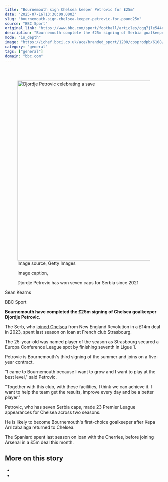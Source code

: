 ```yaml
---
title: "Bournemouth sign Chelsea keeper Petrovic for £25m"
date: "2025-07-16T13:30:09.000Z"
slug: "bournemouth-sign-chelsea-keeper-petrovic-for-pound25m"
source: "BBC Sport"
original_link: "https://www.bbc.com/sport/football/articles/cgq7jle544eo"
description: "Bournemouth complete the £25m signing of Serbia goalkeeper Djordje Petrovic from Chelsea."
mode: "in_depth"
image: "https://ichef.bbci.co.uk/ace/branded_sport/1200/cpsprodpb/6108/live/d74b3b70-6246-11f0-905e-8d119c411041.jpg"
category: "general"
tags: ["general"]
domain: "bbc.com"
---
```

<div id="readability-page-1" class="page"><article id="urn-bbc-ares--article-cgq7jle544eo"><header data-component="headline-block"></header><div data-component="image-block"><figure><p><span><picture><source srcset="https://ichef.bbci.co.uk/ace/standard/240/cpsprodpb/6108/live/d74b3b70-6246-11f0-905e-8d119c411041.jpg.webp 240w, https://ichef.bbci.co.uk/ace/standard/320/cpsprodpb/6108/live/d74b3b70-6246-11f0-905e-8d119c411041.jpg.webp 320w, https://ichef.bbci.co.uk/ace/standard/480/cpsprodpb/6108/live/d74b3b70-6246-11f0-905e-8d119c411041.jpg.webp 480w, https://ichef.bbci.co.uk/ace/standard/624/cpsprodpb/6108/live/d74b3b70-6246-11f0-905e-8d119c411041.jpg.webp 624w, https://ichef.bbci.co.uk/ace/standard/800/cpsprodpb/6108/live/d74b3b70-6246-11f0-905e-8d119c411041.jpg.webp 800w, https://ichef.bbci.co.uk/ace/standard/976/cpsprodpb/6108/live/d74b3b70-6246-11f0-905e-8d119c411041.jpg.webp 976w" type="image/webp"><img alt="Djordje Petrovic celebrating a save" src="https://ichef.bbci.co.uk/ace/standard/1024/cpsprodpb/6108/live/d74b3b70-6246-11f0-905e-8d119c411041.jpg" srcset="https://ichef.bbci.co.uk/ace/standard/240/cpsprodpb/6108/live/d74b3b70-6246-11f0-905e-8d119c411041.jpg 240w, https://ichef.bbci.co.uk/ace/standard/320/cpsprodpb/6108/live/d74b3b70-6246-11f0-905e-8d119c411041.jpg 320w, https://ichef.bbci.co.uk/ace/standard/480/cpsprodpb/6108/live/d74b3b70-6246-11f0-905e-8d119c411041.jpg 480w, https://ichef.bbci.co.uk/ace/standard/624/cpsprodpb/6108/live/d74b3b70-6246-11f0-905e-8d119c411041.jpg 624w, https://ichef.bbci.co.uk/ace/standard/800/cpsprodpb/6108/live/d74b3b70-6246-11f0-905e-8d119c411041.jpg 800w, https://ichef.bbci.co.uk/ace/standard/976/cpsprodpb/6108/live/d74b3b70-6246-11f0-905e-8d119c411041.jpg 976w" width="1024" height="575.937069813176"></picture></span><span role="text"><span>Image source, </span>Getty Images</span></p><figcaption><span>Image caption, </span><p>Djordje Petrovic has won seven caps for Serbia since 2021</p></figcaption></figure></div><div data-component="byline-block"><p>Sean Kearns</p><p>BBC Sport</p></div><div data-component="text-block"><p><b>Bournemouth have completed the £25m signing of Chelsea goalkeeper Djordje Petrovic.</b></p><p>The Serb, who <a href="https://www.bbc.com/sport/football/66630792">joined Chelsea</a> from New England Revolution in a £14m deal in 2023, spent last season on loan at French club Strasbourg.</p><p>The 25-year-old was named player of the season as Strasbourg secured a Europa Conference League spot by finishing seventh in Ligue 1.</p><p>Petrovic is Bournemouth's third signing of the summer and joins on a five-year contract.</p><p>"I came to Bournemouth because I want to grow and I want to play at the best level," said Petrovic. </p><p>"Together with this club, with these facilities, I think we can achieve it. I want to help the team get the results, improve every day and be a better player."</p><p>Petrovic, who has seven Serbia caps, made 23 Premier League appearances for Chelsea across two seasons.</p><p>He is likely to become Bournemouth's first-choice goalkeeper after Kepa Arrizabalaga returned to Chelsea.</p><p>The Spaniard spent last season on loan with the Cherries, before joining Arsenal in a £5m deal this month. </p></div><section data-component="links-block"><p><h2 type="normal">More on this story</h2></p><ul role="list"><li></li><li></li></ul></section></article></div>